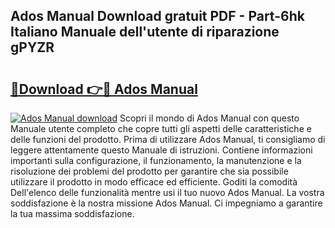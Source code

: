 ## Ados Manual Download gratuit PDF - Part-6hk Italiano Manuale dell'utente di riparazione gPYZR

# <h2><a href="http://dfdall3.blite.top/?on=Ados+Manual">🔗Download 👉🔴 Ados Manual</a></h2>

[![Ados Manual download](https://i.imgur.com/lujVjoI.png)](http://dfdall3.blite.top/?on=Ados+Manual)
Scopri il mondo di Ados Manual con questo Manuale utente completo che copre tutti gli aspetti delle caratteristiche e delle funzioni del prodotto. Prima di utilizzare Ados Manual, ti consigliamo di leggere attentamente questo Manuale di istruzioni. Contiene informazioni importanti sulla configurazione, il funzionamento, la manutenzione e la risoluzione dei problemi del prodotto per garantire che sia possibile utilizzare il prodotto in modo efficace ed efficiente. Goditi la comodità Dell'elenco delle funzionalità mentre usi il tuo nuovo Ados Manual. La vostra soddisfazione è la nostra missione Ados Manual. Ci impegniamo a garantire la tua massima soddisfazione.
